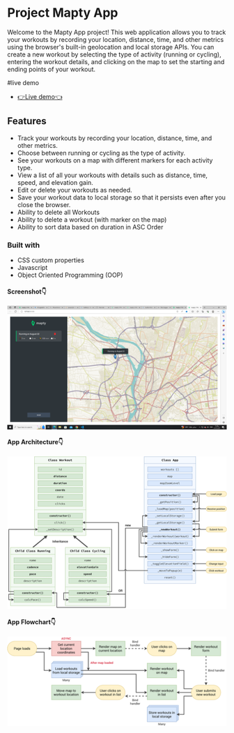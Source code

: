# Project Mapty App

Welcome to the Mapty App project! This web application allows you to track your workouts by recording your location, distance, time, and other metrics using the browser's built-in geolocation and local storage APIs. You can create a new workout by selecting the type of activity (running or cycling), entering the workout details, and clicking on the map to set the starting and ending points of your workout.

#live demo
- [👉Live demo👈](https://youssef-ashraf-ramadan.github.io/Mapy-App/)

## Features
- Track your workouts by recording your location, distance, time, and other metrics.
- Choose between running or cycling as the type of activity.
- See your workouts on a map with different markers for each activity type.
- View a list of all your workouts with details such as distance, time, speed, and elevation gain.
- Edit or delete your workouts as needed.
- Save your workout data to local storage so that it persists even after you close the browser.
- Ability to delete all Workouts
- Ability to delete a workout (with marker on the map)
- Ability to sort data based on duration in ASC Order
  




### Built with

- CSS custom properties
- Javascript
- Object Oriented Programming (OOP)



#### Screenshot👇

<p><img align="center" src="imgs/Mapty.png"/></p>

#### App Architecture👇

<p><img align="center" src="imgs/Mapty-architecture-final.png"/></p>

#### App Flowchart👇

<p><img align="center" src="imgs/Mapty-flowchart.png"/></p>

